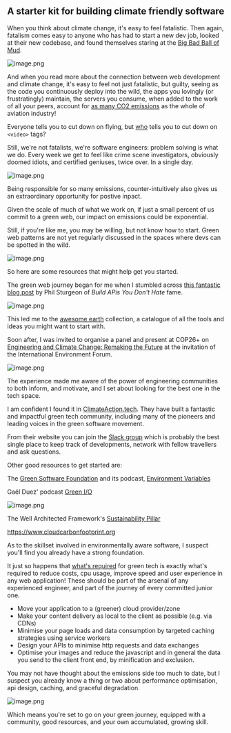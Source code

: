 ## A starter kit for building climate friendly software

When you think about climate change, it's easy to feel fatalistic. Then again, fatalism comes easy to anyone who has had to start a new dev job, looked at their new codebase, and found themselves staring at the [Big Bad Ball of Mud](https://wiki.c2.com/?BigBallOfMud).

![image.png](https://cdn.hashnode.com/res/hashnode/image/upload/v1656871668427/HutQAtJDxW.png?height=1200&width=675&align="center")

And when you read more about the connection between web development and climate change, it's easy to feel not just fatalistic, but guilty, seeing as the code you continuously deploy into the wild, the apps you lovingly (or frustratingly) maintain, the servers you consume, when added to the work of all your peers, account for [as many CO2 emissions](https://www.google.com/amp/s/www.ovoenergy.com/blog/green/the-carbon-footprint-of-the-internet/amp) as the whole of aviation industry!  

Everyone tells you to cut down on flying, but [who](https://theshiftproject.org/wp-content/uploads/2019/07/2019-02.pdf) tells you to cut down on `<video>` tags? 

Still, we're not fatalists, we're software engineers: problem solving is what we do. Every week we get to feel like crime scene investigators, obviously doomed idiots, and certified geniuses, twice over. In a single day.

![image.png](https://cdn.hashnode.com/res/hashnode/image/upload/v1656871623326/1MSnIORpO.png?height=1200&width=675&align="center") 

Being responsible for so many emissions, counter-intuitively also gives us an extraordinary opportunity for postive inpact. 

Given the scale of much of what we work on, if just a small percent of us commit to a green web, our impact on emissions could be exponential. 

Still, if you're like me, you may be willing, but not know how to start. Green web patterns are not yet regularly discussed in the spaces where devs can be spotted in the wild. 

![image.png](https://cdn.hashnode.com/res/hashnode/image/upload/v1656962216192/a0TxogwHS.png?height=1200&width=675&align="center")

So here are some resources that might help get you started.

The green web journey began for me when I stumbled across [this fantastic blog post](https://phil.tech/2020/tech-climate) by Phil Sturgeon of *Build APis You Don't Hate* fame.

![image.png](https://cdn.hashnode.com/res/hashnode/image/upload/v1656963818217/W6teyuJN_.png?height=1200&width=675&align="center")

This led me to the [awesome earth](https://github.com/philsturgeon/awesome-earth) collection, a catalogue of all the tools and ideas you might want to start with.

Soon after, I was invited to organise a panel and present at COP26+ on [Engineering and Climate Change: Remaking the Future](https://m.youtube.com/watch?v=SXzKvNUKpxg&t=28) at the invitation of the International Environment Forum. 

![image.png](https://cdn.hashnode.com/res/hashnode/image/upload/v1656963243006/ubOR8N83E.png?height=1200&width=675&align="center")

The experience made me aware of the power of engineering communities to both inform, and motivate, and I set about looking for the best one in the tech space. 

I am confident I found it in [ClimateAction.tech](https://ClimateAction.tech). 
They have built a fantastic and impactful green tech community, including many of the pioneers and leading voices in the green software movement. 

From their website you can join the [Slack group](https://docs.google.com/forms/d/e/1FAIpQLSdtvNeUkNkPybk9_Ln5klL1RUPHUCwfK4OfF-odRWnHME9d-g/viewform) which is probably the best single place to keep track of developments, network with fellow travellers and ask questions.

Other good resources to get started are:

The [Green Software Foundation](https://greensoftware.foundation) and its podcast, [Environment Variables](https://podcast.greensoftware.foundation)

Gaël Duez' podcast [Green I/O](https://open.spotify.com/show/5inTsYpe1AZeCmLbLDjPx6)

![image.png](https://cdn.hashnode.com/res/hashnode/image/upload/v1656962544528/3KRLQJK6U.png?height=1200&width=675&align="center")

The Well Architected Framework's [Sustainability Pillar](https://aws.amazon.com/blogs/aws/sustainability-pillar-well-architected-framework)

https://www.cloudcarbonfootprint.org

As to the skillset involved in environmentally aware software, I suspect you'll find you already have a strong foundation. 

It just so happens that [what's required](https://www.awwwards.com/how-to-deliver-a-highly-emotional-and-interactive-experience-with-a-low-carbon-impact.html) for green tech is exactly what's required to reduce costs, cpu usage, improve speed and user experience in any web application! These should be part of the arsenal of any experienced engineer, and part of the journey of every committed junior one.

-   Move your application to a (greener) cloud provider/zone
-  Make your content delivery as local to the client as possible (e.g. via CDNs)
-  Minimise your page loads and data consumption by targeted caching strategies using service workers
- Design your APIs to minimise http requests and data exchanges
-  Optimise your images and reduce the javascript and in general the data you send to the client front end, by minification and exclusion.

You may not have thought about the emissions side too much to date, but I suspect you  already know a thing or two about performance optimisation, api design, caching, and graceful degradation.

![image.png](https://cdn.hashnode.com/res/hashnode/image/upload/v1656962739303/A30s2Ry3K.png?height=1200&width=675&align="center")

Which means you're set to go on your green journey, equipped with a community, good resources, and your own accumulated, growing skill.
